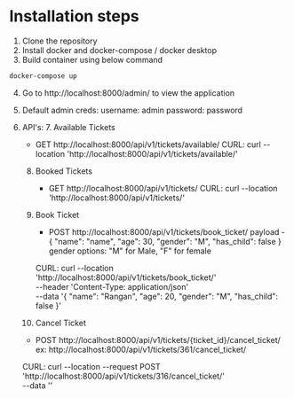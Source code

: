 # Installation steps
1. Clone the repository
2. Install docker and docker-compose / docker desktop
3. Build container using below command
```bash
docker-compose up
```
4. Go to http://localhost:8000/admin/ to view the application
5. Default admin creds: 
   username: admin
   password: password
6. API's:
   7. Available Tickets 
      - GET http://localhost:8000/api/v1/tickets/available/
      CURL:
         curl --location 'http://localhost:8000/api/v1/tickets/available/'
   8. Booked Tickets
      - GET http://localhost:8000/api/v1/tickets/
      CURL:
         curl --location 'http://localhost:8000/api/v1/tickets/'
   9. Book Ticket
      - POST http://localhost:8000/api/v1/tickets/book_ticket/
      payload - 
      {
         "name": "name",
         "age": 30,
         "gender": "M",
         "has_child": false
      }
      gender options: "M" for Male, "F" for female

      CURL:
         curl --location 'http://localhost:8000/api/v1/tickets/book_ticket/' \
         --header 'Content-Type: application/json' \
         --data '{
            "name": "Rangan",
            "age": 20,
            "gender": "M",
            "has_child": false
         }'

   10. Cancel Ticket
      - POST http://localhost:8000/api/v1/tickets/{ticket_id}/cancel_ticket/
            ex: http://localhost:8000/api/v1/tickets/361/cancel_ticket/
      
      CURL:
         curl --location --request POST 'http://localhost:8000/api/v1/tickets/316/cancel_ticket/' \
         --data ''
